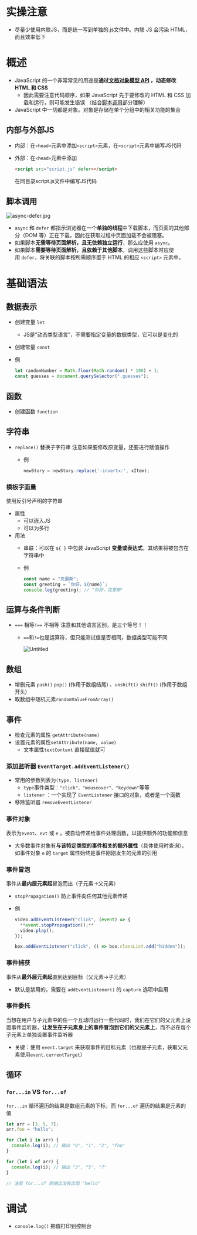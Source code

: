 # 实操注意

- 尽量少使用内联JS，而是统一写到单独的.js文件中。内联 JS 会污染 HTML，而且效率低下

# 概述

- JavaScript 的一个非常常见的用途是**通过[文档对象模型 API](https://www.notion.so/b396d9cfd337430db8f422932af8187e?pvs=21) ，动态修改 HTML 和 CSS**
    - 因此需要注意代码顺序，如果 JavaScript 先于要修改的 HTML 和 CSS 加载和运行，则可能发生错误 （结合[脚本调用](https://www.notion.so/JS-7a107338dcf64c6d8989a7561113958b?pvs=21)部分理解）
- JavaScript 中一切都是对象。对象是存储在单个分组中的相关功能的集合

## 内部与外部JS

- 内部：在`<head>`元素中添加`<script>`元素，在`<script>`元素中编写JS代码
- 外部：在`<head>`元素中添加
    
    ```html
    <script src="script.js" defer></script>
    ```
    
    在同目录script.js文件中编写JS代码
    

## 脚本调用

![async-defer.jpg](https://prod-files-secure.s3.us-west-2.amazonaws.com/b40ddca8-1c99-440a-b5eb-1d9a452cb058/45bdedb1-7c36-4433-ac4f-886ef4fdff67/async-defer.jpg)

- `async` 和 `defer` 都指示浏览器在一个**单独的线程**中下载脚本，而页面的其他部分（DOM 等）正在下载，因此在获取过程中页面加载不会被阻塞。
- 如果脚本**无需等待页面解析，且无依赖独立运行**，那么应使用 `async`。
- 如果脚本**需要等待页面解析，且依赖于其他脚本**，调用这些脚本时应使用 `defer`，将关联的脚本按所需顺序置于 HTML 的相应 `<script>` 元素中。

# 基础语法

## 数据表示

- 创建变量 `let`
    - JS是“动态类型语言”，不需要指定变量的数据类型，它可以是变化的
- 创建常量 `const`
- 例
    
    ```jsx
    let randomNumber = Math.floor(Math.random() * 100) + 1;
    const guesses = document.querySelector(".guesses");
    ```
    

## 函数

- 创建函数 `function`

## 字符串

- `replace()` 替换子字符串 注意如果要修改原变量，还要进行赋值操作
    - 例
        
        ```jsx
        newStory = newStory.replace(':insertx:', xItem);
        ```
        

### 模板字面量

使用反引号声明的字符串

- 属性
    - 可以嵌入JS
    - 可以为多行
- 用法
    - 串联：可以在 `${ }` 中包装 JavaScript **变量或表达式**，其结果将被包含在字符串中
    - 例
        
        ```jsx
        const name = "克里斯";
        const greeting = `你好，${name}`;
        console.log(greeting); // "你好，克里斯"
        ```
        

## 运算与条件判断

- `===` 相等`!==` 不相等 注意和其他语言区别，是三个等号！！
    - `==`和`!=`也是运算符，但只能测试值是否相同，数据类型可能不同
        
        ![Untitled](https://prod-files-secure.s3.us-west-2.amazonaws.com/b40ddca8-1c99-440a-b5eb-1d9a452cb058/dca03b31-1982-4135-b827-4b783e16849e/Untitled.png)
        

## 数组

- 增删元素 `push()` `pop()` (作用于数组结尾)  、`unshift()` `shift()` (作用于数组开头)
- 取数组中随机元素`randomValueFromArray()`

## 事件

- 检查元素的属性 `getAttribute(name)`
- 设置元素的属性`setAttribute(name, value)`
    - 文本属性`textContent` 直接赋值就可

### 添加监听器 `EventTarget.addEventListener()`

- 常用的参数列表为`(type, listener)`
    - `type`事件类型：`"click"、"mouseover"、"keydown"`等等
    - `listener` ：一个实现了 `EventListener` 接口的对象，或者是一个函数
- 移除监听器 `removeEventListener`

### 事件对象

表示为`event`、`evt` 或 `e` ，被自动传递给事件处理函数，以提供额外的功能和信息

- 大多数事件对象有**与该特定类型的事件相关的额外属性**（具体使用时查询），如事件对象 `e` 的 `target` 属性始终是事件刚刚发生的元素的引用

### 事件冒泡

事件从**最内层元素起**冒泡而出（子元素→父元素）

- `stopPropagation()` 防止事件向任何其他元素传递
- 例
    
    ```jsx
    video.addEventListener("click", (event) => {
      **event.stopPropagation();**
      video.play();
    });
    
    box.addEventListener("click", () => box.classList.add("hidden"));
    ```
    

### 事件捕获

事件从**最外层元素起**直到达到目标（父元素→子元素）

- 默认是禁用的，需要在 `addEventListener()` 的 `capture` 选项中启用

### 事件委托

当想在用户与子元素中的任一个互动时运行一些代码时，我们在它们的父元素上设置事件监听器，**让发生在子元素身上的事件冒泡到它们的父元素上**，而不必在每个子元素上单独设置事件监听器

- 关键：使用 `event.target` 来获取事件的目标元素（也就是子元素，获取父元素使用`event.currentTarget`）

## 循环

### `for...in` VS `for...of`

`for...in` 循环遍历的结果是数组元素的下标，而 `for...of` 遍历的结果是元素的值

```jsx
let arr = [3, 5, 7];
arr.foo = "hello";

for (let i in arr) {
  console.log(i); // 输出 "0", "1", "2", "foo"
}

for (let i of arr) {
  console.log(i); // 输出 "3", "5", "7"
}

// 注意 for...of 的输出没有出现 "hello"
```

# 调试

- `console.log()` 把值打印到控制台